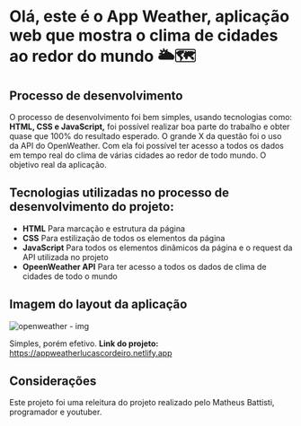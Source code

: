 # Olá, este é o App Weather, aplicação web que mostra o clima de cidades ao redor do mundo 🌥🗺

## Processo de desenvolvimento
O processo de desenvolvimento foi bem simples, usando tecnologias como: **HTML, CSS e JavaScript,** foi possível realizar boa parte do trabalho e obter quase que 100% do
resultado esperado. O grande X da questão foi o uso da API do OpenWeather. Com ela foi possível ter acesso a todos os dados em tempo real do clima de várias cidades ao redor
de todo mundo. O objetivo real da aplicação.

## Tecnologias utilizadas no processo de desenvolvimento do projeto:

- **HTML**
Para marcação e estrutura da página
- **CSS**
Para estilização de todos os elementos da página
- **JavaScript**
Para todos os elementos dinâmicos da página e o request da API utilizada no projeto
- **OpeenWeather API**
Para ter acesso a todos os dados de clima de cidades de todo o mundo 

## Imagem do layout da aplicação

![openweather - img](https://user-images.githubusercontent.com/89361241/196690568-3dec0738-b5e7-4fc9-a0bd-6bb9d7adcf22.png)

Simples, porém efetivo. **Link do projeto:** https://appweatherlucascordeiro.netlify.app

## Considerações
Este projeto foi uma releitura do projeto realizado pelo Matheus Battisti, programador e youtuber.
